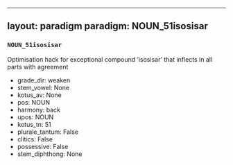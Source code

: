
---
layout: paradigm
paradigm: NOUN_51isosisar
---
### ` NOUN_51isosisar `

Optimisation hack for exceptional compound ’isosisar’ that inflects in all parts with agreement
* grade_dir: weaken
* stem_vowel: None
* kotus_av: None
* pos: NOUN
* harmony: back
* upos: NOUN
* kotus_tn: 51
* plurale_tantum: False
* clitics: False
* possessive: False
* stem_diphthong: None
